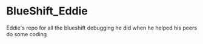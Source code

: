 # BlueShift_Eddie
Eddie's repo for all the blueshift debugging he did when he helped his peers do some coding
